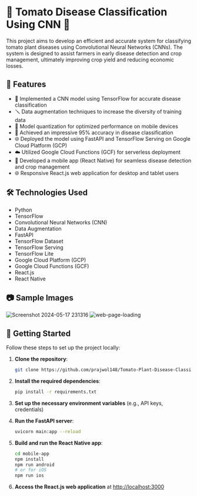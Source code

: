 # 🍅 Tomato Disease Classification Using CNN 🌱

This project aims to develop an efficient and accurate system for classifying tomato plant diseases using Convolutional Neural Networks (CNNs). The system is designed to assist farmers in early disease detection and crop management, ultimately improving crop yield and reducing economic losses.

## 🌟 Features

- 🧠 Implemented a CNN model using TensorFlow for accurate disease classification
- 🪛 Data augmentation techniques to increase the diversity of training data
- 🔧 Model quantization for optimized performance on mobile devices
- 🚀 Achieved an impressive 95% accuracy in disease classification
- 🌐 Deployed the model using FastAPI and TensorFlow Serving on Google Cloud Platform (GCP)
- ☁️ Utilized Google Cloud Functions (GCF) for serverless deployment
- 📱 Developed a mobile app (React Native) for seamless disease detection and crop management
- 🌐 Responsive React.js web application for desktop and tablet users

## 🛠️ Technologies Used

- Python
- TensorFlow
- Convolutional Neural Networks (CNN)
- Data Augmentation
- FastAPI
- TensorFlow Dataset
- TensorFlow Serving
- TensorFlow Lite
- Google Cloud Platform (GCP)
- Google Cloud Functions (GCF)
- React.js
- React Native

## 📷 Sample Images

![Screenshot 2024-05-17 231316](https://github.com/prajwol148/Tomato-Plant-Disease-Classification-using-CNN-Mobile-and-Web-App-/assets/68413988/b159c89a-c537-4937-9a41-5762009e716d)
![web-page-loading](https://github.com/prajwol148/Tomato-Plant-Disease-Classification-using-CNN-Mobile-and-Web-App-/assets/68413988/49e1a9cb-3a2c-482d-a5ce-fd7badcb068b)

## 🚀 Getting Started

Follow these steps to set up the project locally:

1. **Clone the repository**: 
    ```sh
    git clone https://github.com/prajwol148/Tomato-Plant-Disease-Classification-using-CNN-Mobile-and-Web-App-.git
    ```

2. **Install the required dependencies**: 
    ```sh
    pip install -r requirements.txt
    ```

3. **Set up the necessary environment variables** (e.g., API keys, credentials)

4. **Run the FastAPI server**: 
    ```sh
    uvicorn main:app --reload
    ```

5. **Build and run the React Native app**: 
    ```sh
    cd mobile-app 
    npm install 
    npm run android
    # or for iOS
    npm run ios
    ```

6. **Access the React.js web application** at [http://localhost:3000](http://localhost:3000)
